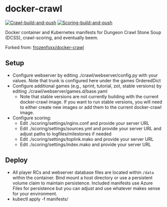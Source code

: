 # docker-crawl

[![Crawl-build-and-push](https://github.com/dkirby-ms/docker-crawl/actions/workflows/crawl-build.yml/badge.svg)](https://github.com/dkirby-ms/docker-crawl/actions/workflows/crawl-build.yml)
[![Scoring-build-and-push](https://github.com/dkirby-ms/docker-crawl/actions/workflows/scoring-build.yml/badge.svg)](https://github.com/dkirby-ms/docker-crawl/actions/workflows/scoring-build.yml)

Docker container and Kubernetes manifests for Dungeon Crawl Stone Soup (DCSS), crawl-scoring, and eventually beem.

Forked from: [frozenfoxx/docker-crawl](https://github.com/frozenfoxx/docker-crawl)

## Setup

* Configure webserver by editing ./crawl/webserver/config.py with your values. Note that trunk is configured here under the games OrderedDict
* Configure additional games (e.g., sprint, tutorial, zot, stable versions) by editing ./crawl/webserver/games.d/base.yaml
  * Note that stable versions are not currently building with the current docker-crawl image. If you want to run stable versions, you will need to either create new images or add them to the current docker-crawl image.
* Configure scoring:
  * Edit ./scoring/settings/nginx.conf and provide your server URL
  * Edit ./scoring/settings/sources.yml and provide your server URL and adjust paths to logfiles/milestones if needed
  * Edit ./scoring/settings/toplink.mako and provide your server URL
  * Edit ./scoring/settings/index.mako and provide your server URL

## Deploy

* All player RCs and webserver database files are located within `/data` within the container. Bind mount a host directory or use a persistent volume claim to maintain persistence. Included manifests use Azure Files for persistence but you can adjust and use whatever makes sense for your environment.
* kubectl apply -f manifests/
